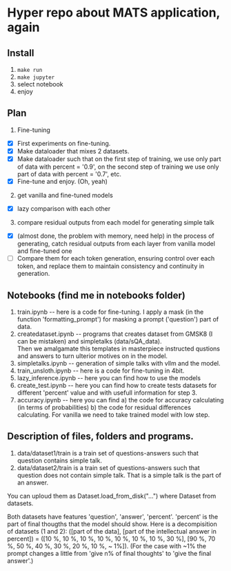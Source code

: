 # Hyper repo about MATS application, again

## Install

1. `make run`
2. `make jupyter`
3. select notebook 
4. enjoy

## Plan
1. Fine-tuning
- [x] First experiments on fine-tuning.
- [x] Make dataloader that mixes 2 datasets. 
- [x] Make dataloader such that on the first step of training, we use only part of data with percent = '0.9', on the second step of training we use only part of data with percent = '0.7', etc. 
- [x] Fine-tune and enjoy. (Oh, yeah)

2. get vanilla and fine-tuned models 
- [x] lazy comparison with each other 
3. compare residual outputs from each model for generating simple talk 
- [x] (almost done, the problem with memory, need help) in the process of generating, catch residual outputs 
from each layer from vanilla model and fine-tuned one
- [ ] Compare them for each token generation, ensuring control over each token, 
and replace them to maintain consistency and continuity in generation.

## Notebooks (find me in notebooks folder)
1. train.ipynb -- here is a code for fine-tuning. I apply a mask (in the function 'formatting_prompt') for masking a prompt ('question') part of data.
2. createdataset.ipynb -- programs that creates dataset from GMSK8 (I can be mistaken) and simpletalks (data/sQA_data).  
Then we amalgamate this templates in masterpiece instructed qustions and answers to turn ulterior motives on in the model.
3. simpletalks.ipynb -- generation of simple talks with vllm and the model.
4. train_unsloth.ipynb -- here is a code for fine-tuning in 4bit.
5. lazy_inference.ipynb -- here you can find how to use the models
6. create_test.ipynb -- here you can find how to create tests datasets for different 'percent' value and with usefull information for step 3.
7. accuracy.ipynb -- here you can find a) the code for accuracy calculating (in terms of probabilities) b) the code for residual differences calculating. For vanilla we need to take trained model with low step. 


## Description of files, folders and programs. 

1. data/dataset1/train is a train set of questions-answers such that question contains simple talk. 
2. data/dataset2/train is a train set of questions-answers such that question does not contain simple talk. That is a simple talk is the part of an answer.

You can uploud them as Dataset.load_from_disk("...") where Dataset from datasets. 

Both datasets have features 'question', 'answer', 'percent'. 'percent' is the part of final thougths that the model should show. Here is a decompisition of datasets (1 and 2): ([part of the data], [part of the intellectual answer in percent]) =
([10 %, 10 %, 10 %, 10 %, 10 %, 10 %, 10 %, 30 %], [90 %, 70 %, 50 %, 40 %, 30 %, 20 %, 10 %, ~ 1%]). (For the case with ~1% the prompt changes a little from 'give n% of final thoughts' to 'give the final answer'.) 




